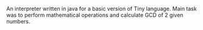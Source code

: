 An interpreter written in java for a basic version of Tiny language. Main task was to perform mathematical operations and calculate GCD of 2 given numbers.
